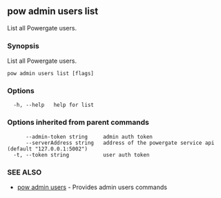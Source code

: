 ## pow admin users list

List all Powergate users.

### Synopsis

List all Powergate users.

```
pow admin users list [flags]
```

### Options

```
  -h, --help   help for list
```

### Options inherited from parent commands

```
      --admin-token string     admin auth token
      --serverAddress string   address of the powergate service api (default "127.0.0.1:5002")
  -t, --token string           user auth token
```

### SEE ALSO

* [pow admin users](pow_admin_users.md)	 - Provides admin users commands

